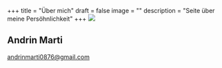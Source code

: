 +++
title = "Über mich"
draft = false
image = ""
description = "Seite über meine Persöhnlichkeit"
+++
![](/img/default-author.png)

## Andrin Marti

andrinmarti0876@gmail.com